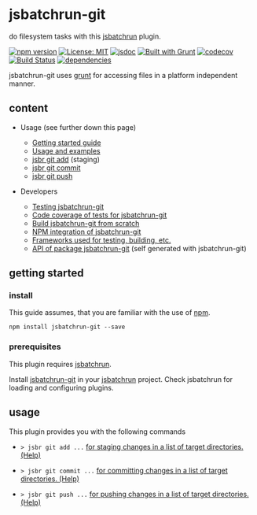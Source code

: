 # jsbatchrun-git #

do filesystem tasks with this [jsbatchrun](https://www.npmjs.com/package/jsbatchrun) plugin.

[![npm version](https://img.shields.io/npm/v/jsbatchrun-git?color=blue)](https://www.npmjs.com/package/jsbatchrun-git)
[![License: MIT](https://img.shields.io/badge/License-MIT-blue.svg)](https://opensource.org/licenses/MIT)
[![jsdoc](https://img.shields.io/static/v1?label=jsdoc&message=%20api%20&color=blue)](https://jsdoc.app/)
[![Built with Grunt](https://cdn.gruntjs.com/builtwith.svg)](https://gruntjs.com/)
[![codecov](https://codecov.io/gh/db-developer/jsbatchrun-git/branch/master/graph/badge.svg)](https://codecov.io/gh/db-developer/jsbatchrun-git)
[![Build Status](https://travis-ci.com/db-developer/jsbatchrun-git.svg?branch=master)](https://travis-ci.com/db-developer/jsbatchrun-git)
[![dependencies](https://david-dm.org/db-developer/jsbatchrun-git.svg)](https://david-dm.org/)

jsbatchrun-git uses [grunt](https://gruntjs.com/) for accessing files in a platform independent manner.

## content ##

* Usage (see further down this page)
  * [Getting started guide](#getting-started)
  * [Usage and examples](#usage)
  * [jsbr git add](docs/git.add.md) (staging)
  * [jsbr git commit](docs/git.commit.md)
  * [jsbr git push](docs/git.push.md)

* Developers
  * [Testing jsbatchrun-git](docs/grunt.md#testing)
  * [Code coverage of tests for jsbatchrun-git](docs/grunt.md#code-coverage)
  * [Build jsbatchrun-git from scratch](docs/grunt.md#building)
  * [NPM integration of jsbatchrun-git](docs/grunt.md#npm_integration)
  * [Frameworks used for testing, building, etc.](docs/frameworks.md)
  * [API of package jsbatchrun-git](docs/api.index.md) (self generated with jsbatchrun-git)

## getting started ##

### install ###

This guide assumes, that you are familiar with the use of [npm](https://npmjs.com "Homepage of npm").  

<code>npm install jsbatchrun-git --save</code>

### prerequisites ###

This plugin requires [jsbatchrun](https://www.npmjs.com/package/jsbatchrun).  

Install [jsbatchrun-git]() in your [jsbatchrun](https://www.npmjs.com/package/jsbatchrun)
project. Check jsbatchrun for loading and configuring plugins.

## usage ##

This plugin provides you with the following commands

* <code>&gt; jsbr git add ...</code> [for staging changes in a list of target directories.
  (Help)](docs/git.add.md)

* <code>&gt; jsbr git commit ...</code> [for committing changes in a list of target directories.
  (Help)](docs/git.commit.md)

* <code>&gt; jsbr git push ...</code> [for pushing changes in a list of target directories.
  (Help)](docs/git.add.md)
